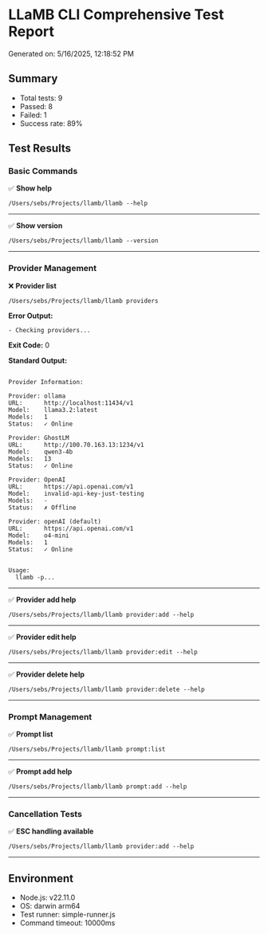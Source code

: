 # LLaMB CLI Comprehensive Test Report

Generated on: 5/16/2025, 12:18:52 PM

## Summary

- Total tests: 9
- Passed: 8
- Failed: 1
- Success rate: 89%

## Test Results

### Basic Commands

✅ **Show help**

```
/Users/sebs/Projects/llamb/llamb --help
```

---

✅ **Show version**

```
/Users/sebs/Projects/llamb/llamb --version
```

---

### Provider Management

❌ **Provider list**

```
/Users/sebs/Projects/llamb/llamb providers
```

**Error Output:**
```
- Checking providers...

```

**Exit Code:** 0

**Standard Output:**
```

Provider Information:

Provider: ollama
URL:      http://localhost:11434/v1
Model:    llama3.2:latest
Models:   1
Status:   ✓ Online

Provider: GhostLM
URL:      http://100.70.163.13:1234/v1
Model:    qwen3-4b
Models:   13
Status:   ✓ Online

Provider: OpenAI
URL:      https://api.openai.com/v1
Model:    invalid-api-key-just-testing
Models:   -
Status:   ✗ Offline

Provider: openAI (default)
URL:      https://api.openai.com/v1
Model:    o4-mini
Models:   1
Status:   ✓ Online


Usage:
  llamb -p...
```

---

✅ **Provider add help**

```
/Users/sebs/Projects/llamb/llamb provider:add --help
```

---

✅ **Provider edit help**

```
/Users/sebs/Projects/llamb/llamb provider:edit --help
```

---

✅ **Provider delete help**

```
/Users/sebs/Projects/llamb/llamb provider:delete --help
```

---

### Prompt Management

✅ **Prompt list**

```
/Users/sebs/Projects/llamb/llamb prompt:list
```

---

✅ **Prompt add help**

```
/Users/sebs/Projects/llamb/llamb prompt:add --help
```

---

### Cancellation Tests

✅ **ESC handling available**

```
/Users/sebs/Projects/llamb/llamb provider:add --help
```

---

## Environment

- Node.js: v22.11.0
- OS: darwin arm64
- Test runner: simple-runner.js
- Command timeout: 10000ms

